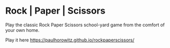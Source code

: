 # Rock | Paper | Scissors

Play the classic Rock Paper Scissors school-yard game from the comfort of your own home.

Play it here https://paulhorowitz.github.io/rockpaperscissors/
